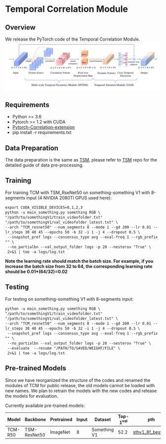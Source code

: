 # Temporal Correlation Module
## Overview
We release the PyTorch code of the Temporal Correlation Module.
![tcm](imgs/TCM.jpg)

## Requirements
* Python >= 3.6
* Pytorch >= 1.2 with CUDA
* [Pytorch-Correlation-extension](https://github.com/ClementPinard/Pytorch-Correlation-extension)
* pip install -r requirements.txt

## Data Preparation
The data preparation is the same as [TSM](https://github.com/mit-han-lab/temporal-shift-module), please refer to [TSM](https://github.com/mit-han-lab/temporal-shift-module) repo for the detailed guide of data pre-processing.

## Training

For training TCM with TSM_RseNet50 on something-something V1 with 8-segments input (4 NVIDIA 2080TI GPUS used here):
```
export CUDA_VISIBLE_DEVICES=0,1,2,3
python -u main_something.py something RGB \
"/path/to/somethingV1/train_videofolder.txt" "/path/to/somethingV1/val_videofolder_latest.txt" \
--arch "TCM_resnet50" --num_segments 8 --mode 1 --gd 200 --lr 0.01 --lr_steps 30 40 45 --epochs 50 -b 32 -i 1 -j 4 --dropout 0.5 \
 --snapshot_pref logs --consensus_type avg --eval-freq 1 --rgb_prefix "" \
 --no_partialbn --val_output_folder logs -p 20 --nesterov "True" \
 2>&1 | tee -a logs/log.txt
```

**Note the learning rate should match the batch size. For example, if you increase the batch size from 32 to 64, the corresponding learning rate should be 0.01\*(64/32)=0.02**

## Testing
For testing on something-something V1 with 8-segments input:
```
python -u main_something.py something RGB \
"/path/to/somethingV1/train_videofolder.txt" "/path/to/somethingV1/val_videofolder_latest.txt" \
--arch "TCM_resnet50" --num_segments 8 --mode 1 --gd 200 --lr 0.01 --lr_steps 30 40 45 --epochs 50 -b 32 -i 1 -j 4 --dropout 0.5 \
 --snapshot_pref logs --consensus_type avg --eval-freq 1 --rgb_prefix "" \
 --no_partialbn --val_output_folder logs -p 20 --nesterov "True" \
 --evaluate  --resume "/PATH/TO/SAVED/WEIGHT/FILE" \
 2>&1 | tee -a logs/log.txt
```


## Pre-trained Models
Since we have reorganized the structure of the codes and renamed the modules of TCM for public release, the old models cannot be loaded with new names. We plan to retrain the models with the new codes and release the models for evaluation.

Currently available pre-trained models:

| Model   | Backbone     | Pretrained | Input | Dataset      | Top-1<sup>val | pth                                                          |
| ------- | ------------ | ---------- | ----- | ------------ | ------------- | ------------------------------------------------------------ |
| TCM-R50 | TSM-ResNet50 | ImageNet   | 8     | Something V1 | 52.2          | [sthv1_8f_best.pth](https://github.com/zphyix/TCM/releases/download/v1/sthv1_8f_best.pth) |

